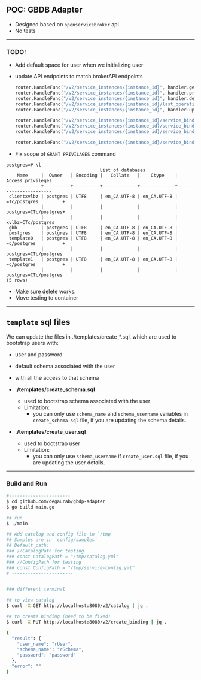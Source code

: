 ## POC: GBDB Adapter

- Designed based on `openservicebroker` api
- No tests 


----

### TODO:
- Add default space for user when we initializing user

- update API endpoints to match brokerAPI endpoints

    ```go
	router.HandleFunc("/v2/service_instances/{instance_id}", handler.getInstance).Methods("GET")
	router.HandleFunc("/v2/service_instances/{instance_id}", handler.provision).Methods("PUT")
	router.HandleFunc("/v2/service_instances/{instance_id}", handler.deprovision).Methods("DELETE")
	router.HandleFunc("/v2/service_instances/{instance_id}/last_operation", handler.lastOperation).Methods("GET")
	router.HandleFunc("/v2/service_instances/{instance_id}", handler.update).Methods("PATCH")

	router.HandleFunc("/v2/service_instances/{instance_id}/service_bindings/{binding_id}", handler.getBinding).Methods("GET")
	router.HandleFunc("/v2/service_instances/{instance_id}/service_bindings/{binding_id}", handler.bind).Methods("PUT")
	router.HandleFunc("/v2/service_instances/{instance_id}/service_bindings/{binding_id}", handler.unbind).Methods("DELETE")

	router.HandleFunc("/v2/service_instances/{instance_id}/service_bindings/{binding_id}/last_operation", handler.lastBindingOperation).Methods("GET")
    ```


- Fix scope of `GRANT PRIVILAGES` command
 
```psql
postgres=# \l
                                   List of databases
    Name     |  Owner   | Encoding |   Collate   |    Ctype    |   Access privileges
-------------+----------+----------+-------------+-------------+-----------------------
 clientxvlbz | postgres | UTF8     | en_CA.UTF-8 | en_CA.UTF-8 | =Tc/postgres         +
             |          |          |             |             | postgres=CTc/postgres+
             |          |          |             |             | xvlbz=CTc/postgres
 gbb         | postgres | UTF8     | en_CA.UTF-8 | en_CA.UTF-8 |
 postgres    | postgres | UTF8     | en_CA.UTF-8 | en_CA.UTF-8 |
 template0   | postgres | UTF8     | en_CA.UTF-8 | en_CA.UTF-8 | =c/postgres          +
             |          |          |             |             | postgres=CTc/postgres
 template1   | postgres | UTF8     | en_CA.UTF-8 | en_CA.UTF-8 | =c/postgres          +
             |          |          |             |             | postgres=CTc/postgres
(5 rows)

```

- Make sure delete works.
- Move testing to container


----
## `template` sql files

We can update the files in ./templates/create_*.sql, which are used to bootstrap users with:
- user and password
- default schema associated with the user
- with all the access to that schema


- **./templates/create_schema.sql**
    - used to bootstrap schema associated with the user
    - Limitation:
        - you can only use `schema_name` and `schema_username` variables in `create_schema.sql` file, if you are updating the schema details.
- **./templates/create_user.sql**
    - used to bootstrap user
    - Limitation:
        - you can only use `schema_username` if `create_user.sql` file, if you are updating the user details.
----

### Build and Run

```bash
#-----------------------
$ cd github.com/degaurab/gbdp-adapter
$ go build main.go

## run
$ ./main

## Add catalog and config file to `/tmp`
## Samples are in `config/samples`
## Default path:
### //CatalogPath for testing
### const CatalogPath = "/tmp/catalog.yml"
### //ConfigPath for testing
### const ConfigPath = "/tmp/service-config.yml"
# -----------------------


### different terminal

## to view catalog
$ curl -X GET http://localhost:8080/v2/catalog | jq .

## to create binding (need to be fixed)
$ curl -X PUT http://localhost:8080/v2/create_binding | jq .

{
  "result": {
    "user_name": "rUser",
    "schema_name": "rSchema",
    "password": "password"
  },
  "error": ""
}

```


